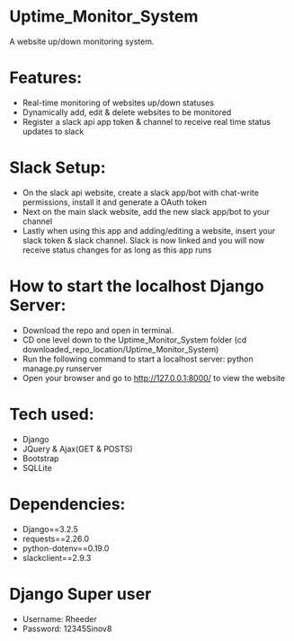 # Uptime_Monitor_System
A website up/down monitoring system. 

# Features:
- Real-time monitoring of websites up/down statuses
- Dynamically add, edit & delete websites to be monitored 
- Register a slack api app token & channel to receive real time status updates to slack 

# Slack Setup:
- On the slack api website, create a slack app/bot with chat-write permissions, install it and generate a OAuth token
- Next on the main slack website, add the new slack app/bot to your channel 
- Lastly when using this app and adding/editing a website, insert your slack token & slack channel.
Slack is now linked and you will now receive status changes for as long as this app runs

# How to start the localhost Django Server:
- Download the repo and open in terminal.
- CD one level down to the Uptime_Monitor_System folder (cd downloaded_repo_location/Uptime_Monitor_System)
- Run the following command to start a localhost server: python manage.py runserver
- Open your browser and go to http://127.0.0.1:8000/ to view the website

# Tech used:
- Django
- JQuery & Ajax(GET & POSTS)
- Bootstrap
- SQLLite

# Dependencies:
- Django==3.2.5
- requests==2.26.0
- python-dotenv==0.19.0
- slackclient==2.9.3

# Django Super user
- Username: Rheeder
- Password: 12345Sinov8